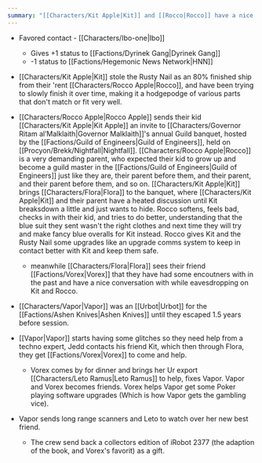 ```yaml
---
summary: "[[Characters/Kit Apple|Kit]] and [[Rocco|Rocco]] have a nice moment, Rocco gives a ship upgrade. [[Vapor|Vapor]] becomes best friends with [[Vorex|Vorex]]. The crew comes together."
---
```




- Favored contact - [[Characters/Ibo-one|Ibo]]
	-  Gives +1 status to [[Factions/Dyrinek Gang|Dyrinek Gang]] 
	- -1 status to [[Factions/Hegemonic News Network|HNN]]


- [[Characters/Kit Apple|Kit]] stole the Rusty Nail as an 80% finished ship from their 'rent [[Characters/Rocco Apple|Rocco]], and have been trying to slowly finish it over time, making it a hodgepodge of various parts that don't match or fit very well.
- [[Characters/Rocco Apple|Rocco Apple]] sends their kid [[Characters/Kit Apple|Kit Apple]] an invite to [[Characters/Governor Ritam al’Malklaith|Governor Malklaith]]'s annual Guild banquet, hosted by the [[Factions/Guild of Engineers|Guild of Engineers]], held on [[Procyon/Brekk/Nightfall|Nightfall]]. [[Characters/Rocco Apple|Rocco]] is a very demanding parent, who expected their kid to grow up and become a guild master in the [[Factions/Guild of Engineers|Guild of Engineers]] just like they are, their parent before them, and their parent, and their parent before them, and so on. [[Characters/Kit Apple|Kit]] brings [[Characters/Flora|Flora]] to the banquet, where [[Characters/Kit Apple|Kit]] and their parent have a heated discussion until Kit breaksdown a little and just wants to hide. Rocco softens, feels bad, checks in with their kid, and tries to do better, understanding that the blue suit they sent wasn't the right clothes and next time they will try and make fancy blue overalls for Kit instead. Rocco gives Kit and the Rusty Nail some upgrades like an upgrade comms system to keep in contact better with Kit and keep them safe.
	- meanwhile [[Characters/Flora|Flora]] sees their friend [[Factions/Vorex|Vorex]] that they have had some encoutners with in the past and have a nice conversation with while eavesdropping on Kit and Rocco.


- [[Characters/Vapor|Vapor]] was an [[Urbot|Urbot]] for the [[Factions/Ashen Knives|Ashen Knives]] until they escaped 1.5 years before session. 
- [[Vapor|Vapor]] starts having some glitches so they need help from a techno expert, Jedd contacts his friend Kit, which then through Flora, they get [[Factions/Vorex|Vorex]] to come and help.
	- Vorex comes by for dinner and brings her Ur export [[Characters/Leto Ramus|Leto Ramus]] to help, fixes Vapor. Vapor and Vorex becomes friends. Vorex helps Vapor get some Poker playing software upgrades (Which is how Vapor gets the gambling vice).

- Vapor sends long range scanners and Leto to watch over her new best friend.
	- The crew send back a collectors edition of iRobot 2377 (the adaption of the book, and Vorex's favorit) as a gift.
